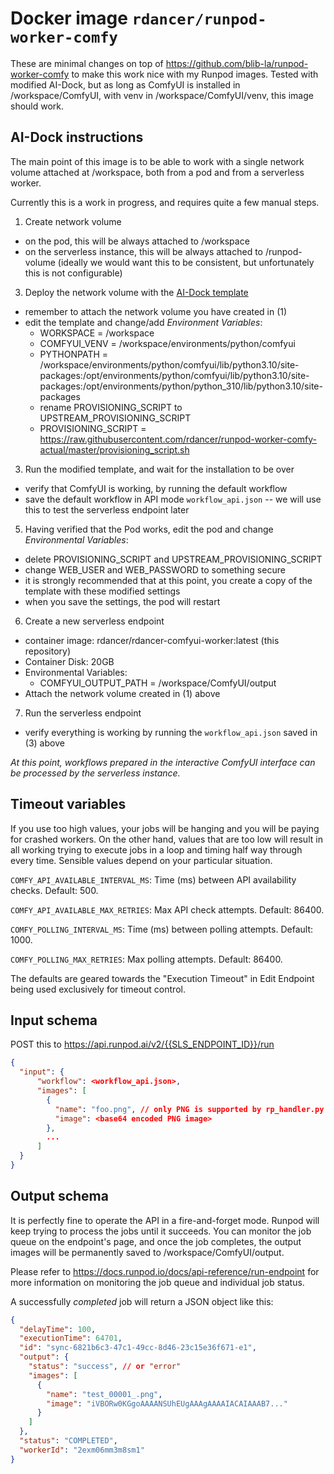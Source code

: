 # Docker image `rdancer/runpod-worker-comfy`

These are minimal changes on top of https://github.com/blib-la/runpod-worker-comfy to make this work nice with my Runpod images. Tested with modified AI-Dock, but as long as ComfyUI is installed in /workspace/ComfyUI, with venv in /workspace/ComfyUI/venv, this image should work.

## AI-Dock instructions

The main point of this image is to be able to work with a single network volume attached at /workspace, both from a pod and from a serverless worker.

Currently this is a work in progress, and requires quite a few manual steps.

1. Create network volume
  - on the pod, this will be always attached to /workspace
  - on the serverless instance, this will be always attached to /runpod-volume (ideally we would want this to be consistent, but unfortunately this is not configurable)
3. Deploy the network volume with the [AI-Dock template](https://www.runpod.io/console/explore/57we0zdwtt)
  - remember to attach the network volume you have created in (1)
  - edit the template and change/add *Environment Variables*:
    - WORKSPACE = /workspace
    - COMFYUI_VENV = /workspace/environments/python/comfyui
    - PYTHONPATH = /workspace/environments/python/comfyui/lib/python3.10/site-packages:/opt/environments/python/comfyui/lib/python3.10/site-packages:/opt/environments/python/python_310/lib/python3.10/site-packages
    - rename PROVISIONING_SCRIPT to UPSTREAM_PROVISIONING_SCRIPT
    - PROVISIONING_SCRIPT = https://raw.githubusercontent.com/rdancer/runpod-worker-comfy-actual/master/provisioning_script.sh
3. Run the modified template, and wait for the installation to be over
  - verify that ComfyUI is working, by running the default workflow
  - save the default workflow in API mode `workflow_api.json` -- we will use this to test the serverless endpoint later
5. Having verified that the Pod works, edit the pod and change *Environmental Variables*:
  - delete PROVISIONING_SCRIPT and UPSTREAM_PROVISIONING_SCRIPT
  - change WEB_USER and WEB_PASSWORD to something secure
  - it is strongly recommended that at this point, you create a copy of the template with these modified settings
  - when you save the settings, the pod will restart
6. Create a new serverless endpoint
  - container image: rdancer/rdancer-comfyui-worker:latest (this repository)
  - Container Disk: 20GB
  - Environmental Variables:
    - COMFYUI_OUTPUT_PATH = /workspace/ComfyUI/output
  - Attach the network volume created in (1) above
7. Run the serverless endpoint
  - verify everything is working by running the `workflow_api.json` saved in (3) above


_At this point, workflows prepared in the interactive ComfyUI interface can be processed by the serverless instance._

## Timeout variables

If you use too high values, your jobs will be hanging and you will be paying for crashed workers. On the other hand, values that are too low will result in all working trying to execute jobs in a loop and timing half way through every time. Sensible values depend on your particular situation.

`COMFY_API_AVAILABLE_INTERVAL_MS`: Time (ms) between API availability checks. Default: 500.

`COMFY_API_AVAILABLE_MAX_RETRIES`: Max API check attempts. Default: 86400.

`COMFY_POLLING_INTERVAL_MS`: Time (ms) between polling attempts. Default: 1000.

`COMFY_POLLING_MAX_RETRIES`: Max polling attempts. Default: 86400.


The defaults are geared towards the "Execution Timeout" in Edit Endpoint being used exclusively for timeout control.


## Input schema

POST this to https://api.runpod.ai/v2/{{SLS_ENDPOINT_ID}}/run

```json
{
  "input": {
      "workflow": <workflow_api.json>,
      "images": [
        {
          "name": "foo.png", // only PNG is supported by rp_handler.py at the moment
          "image": <base64 encoded PNG image>
        },
        ...
      ]
  }
}
```

## Output schema

It is perfectly fine to operate the API in a fire-and-forget mode. Runpod will keep trying to process the jobs until it succeeds. You can monitor the job queue on the endpoint's page, and once the job completes, the output images will be permanently saved to /workspace/ComfyUI/output.

Please refer to https://docs.runpod.io/docs/api-reference/run-endpoint for more information on monitoring the job queue and individual job status.

A successfully *completed* job will return a JSON object like this:

```json
{
  "delayTime": 100,
  "executionTime": 64701,
  "id": "sync-6821b6c3-47c1-49cc-8d46-23c15e36f671-e1",
  "output": {
    "status": "success", // or "error"
    "images": [
      {
        "name": "test_00001_.png",
        "image": "iVBORw0KGgoAAAANSUhEUgAAAgAAAAIACAIAAAB7..."
      }
    ]
  },
  "status": "COMPLETED",
  "workerId": "2exm06mm3m8sm1"
}
```



